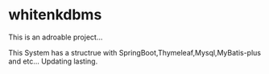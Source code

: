 # whitenkdbms
This is an adroable project...

This System has a structrue with SpringBoot,Thymeleaf,Mysql,MyBatis-plus and etc...
Updating lasting.
